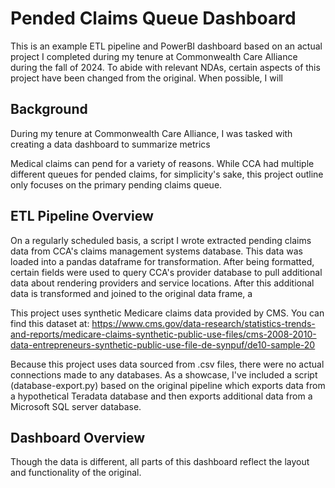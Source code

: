 # Pended Claims Queue Dashboard
This is an example ETL pipeline and PowerBI dashboard based on an actual project I completed during my tenure at Commonwealth Care Alliance during the fall of 2024. To abide with relevant NDAs, certain aspects of this project have been changed from the original. When possible, I will 

## Background
During my tenure at Commonwealth Care Alliance, I was tasked with creating a data dashboard to summarize metrics

Medical claims can pend for a variety of reasons. While CCA had multiple different queues for pended claims, for simplicity's sake, this project outline only focuses on the primary pending claims queue.

## ETL Pipeline Overview

On a regularly scheduled basis, a script I wrote extracted pending claims data from CCA's claims management systems database. This data was loaded into a pandas dataframe for transformation. After being formatted, certain fields were used to query CCA's provider database to pull additional data about rendering providers and service locations. After this additional data is transformed and joined to the original data frame, a 

This project uses synthetic Medicare claims data provided by CMS. You can find this dataset at:
https://www.cms.gov/data-research/statistics-trends-and-reports/medicare-claims-synthetic-public-use-files/cms-2008-2010-data-entrepreneurs-synthetic-public-use-file-de-synpuf/de10-sample-20

Because this project uses data sourced from .csv files, there were no actual connections made to any databases. As a showcase, I've included a script (database-export.py) based on the original pipeline which exports data from a hypothetical Teradata database and then exports additional data from a Microsoft SQL server database.

## Dashboard Overview
Though the data is different, all parts of this dashboard reflect the layout and functionality of the original.

